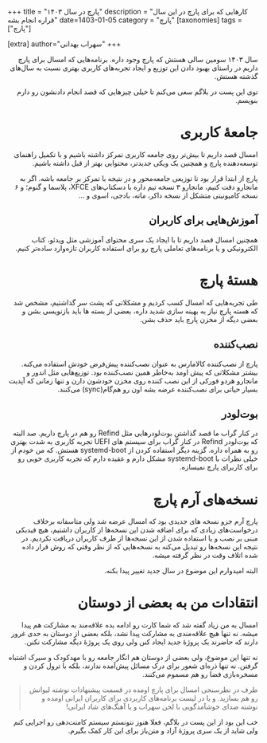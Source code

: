 +++
title = "پارچ در سال ۱۴۰۳"
description = "کارهایی که برای پارچ در این سال قراره انجام بشه"
date=1403-01-05
category = "پارچ"
[taxonomies]
tags = ["پارچ"]

[extra]
author="سهراب بهدانی"
+++

<div dir="rtl">

سال ۱۴۰۳ سومین سالی هستش که پارچ وجود داره. برنامه‌هایی که امسال برای پارچ داریم در راستای بهبود دادن این توزیع و ایجاد تجربه‌های کاربری بهتری نسبت به سال‌های گذشته هستش.

توی این پست در بلاگم سعی می‌کنم تا خیلی چیز‌هایی که قصد انجام دادنشون رو دارم بنویسم.



# جامعهٔ کاربری

امسال قصد داریم تا بیش‌تر روی جامعه کاربری تمرکز داشته باشیم و با تکمیل راهنمای توسعه‌دهنده پارچ و همچنین یک ویکی جدیدتر، محتوایی بهتر از قبل داشته باشیم.

پارچ از ابتدا قرار بود تا توزیعی جامعه‌محور و در نتیجه با تمرکز بر جامعه باشه. اگر به مانجارو دقت کنیم، مانجارو ۳ نسخه تیم داره با دسکتاپ‌های XFCE، پلاسما و گنوم؛ و ۶ نسخه کامیونیتی متشکل از نسخه داکر، ماته، بادجی، اسوی و ...

<!-- more -->

## آموزش‌هایی برای کاربران

همچنین امسال قصد داریم تا با ایجاد یک سری محتوای آموزشی مثل ویدئو، کتاب الکترونیکی و یا برنامه‌های تعاملی پارچ رو برای استفاده کاربران تازه‌وارد ساده‌تر کنیم.

# هستهٔ پارچ

طی تجربه‌هایی که امسال کسب کردیم و مشکلاتی که پشت سر گذاشتیم، مشخص شد که هسته پارچ نیاز به بهینه سازی شدید داره، بعضی از بسته ها باید بازنویسی بشن و بعضی دیگه از مخزن پارچ باید حذف بشن.

## نصب‌کننده

پارچ از نصب‌کننده کالامارس به عنوان نصب‌کننده پیش‌فرض خودش استفاده می‌کنه. بیشتر مشکلاتی که پیش اومد به‌خاطر همین نصب‌کننده بود.
توزیع‌هایی مثل اندور و مانجارو هردو فورکی از این نصب کننده روی مخزن خودشون دارن و تنها زمانی که آپدیت بسیار حیاتی برای نصب‌کننده عرضه بشه اون رو هم‌گام(sync) می‌کنند.

## بوت‌لودر

در کنار گراب ما قصد گذاشتن بوت‌لودر‌هایی مثل Refind رو هم در پارچ داریم. صد البته که بوت‌لودر Refind در کنار گراب برای سیستم های UEFI تجربه کاربری به شدت بهتری رو به همراه داره. گزینه دیگر استفاده کردن از systemd-boot هستش. که من خودم از خیلی نظرات با systemd-boot مشکل دارم و عقیده دارم که تجربه کاربری خوبی رو برای کاربرای پارچ نمیسازه.



# نسخه‌های آرم پارچ

پارچ آرم جزو نسخه های جدیدی بود که امسال عرضه شد ولی متاسفانه برخلاف درخواست‌های زیادی که برای اضافه شدن این نسخه‌ها از کاربران داشتیم، هیچ فیدبکی مبنی بر نصب و یا استفاده شدن از این نسخه‌ها از طرف کاربران دریافت نکردیم. در نتیجه این نسخه‌ها رو تبدیل می‌کنه به نسخه‌هایی که از نظر وقتی که روش قرار داده شده اتلاف وقت در نظر گرفته میشه.

البته امیدوارم این موضوع در سال جدید تغییر پیدا بکنه.


# انتقادات من به بعضی از دوستان


امسال به من زیاد گفته شد که شما کارت رو ادامه بده علاقه‌مند به مشارکت هم پیدا میشه. نه تنها هیچ علاقه‌مندی به مشارکت پیدا نشد، بلکه بعضی از دوستان به حدی غرور دارند که حاضرند یک پروژهٔ جدید ایجاد کنن ولی روی یک پروژهٔ دیگه مشارکت نکنن.

نه تنها این موضوع، ولی بعضی از دوستان هم انگار جامعه رو با مهدکودک و سیرک اشتباه گرفتن. نه تنها ذره‌ای شعور برای درک مسائل پیش‌آمده ندارند، بلکه با ترول کردن و مسخره‌بازی فضا رو هم مسموم می‌کنند.

> طرف در نظرسنجی امسال برای پارچ اومده در قسمت پیشنهادات نوشته لیوانش رو هم بسازید. و یا در لیست برنامه‌های کاربردی برای کاربران ایرانی اومده و نوشته صدای خوشآمدگویی با لحن سهراب و یا آهنگ‌های شاد ایرانی!



خب این بود از این پست در بلاگم، فعلا هنوز نتونستم سیستم کامنت‌دهی رو اجرایی کنم ولی شاید از یک سری پروژهٔ آزاد و متن‌باز برای این کار کمک بگیرم.
